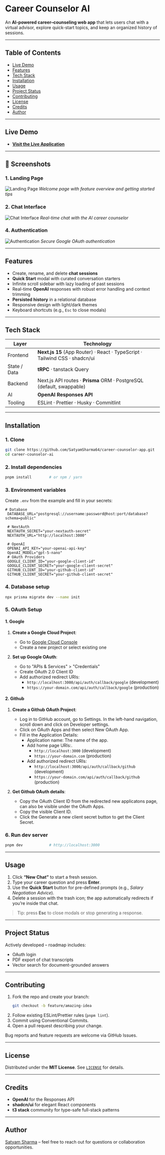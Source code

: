 # Career Counselor AI

An **AI-powered career–counseling web app** that lets users chat with a virtual advisor, explore quick-start topics, and keep an organized history of sessions.

---

## Table of Contents
- [Live Demo](#live-demo)
- [Features](#features)
- [Tech Stack](#tech-stack)
- [Installation](#installation)
- [Usage](#usage)
- [Project Status](#project-status)
- [Contributing](#contributing)
- [License](#license)
- [Credits](#credits)
- [Author](#author)

---

## Live Demo
- **[Visit the Live Application](https://career-counselor-alpha.vercel.app/)**

---

## 📸 Screenshots

### 1. Landing Page

![Landing Page](./screenshots/landing-page.png)
_Welcome page with feature overview and getting started tips_

### 2. Chat Interface

![Chat Interface](./screenshots/chat-interface-light.png)
_Real-time chat with the AI career counselor_

### 4. Authentication

![Authentication](./screenshots/auth-page.png)
_Secure Google OAuth authentication_

---

## Features
- Create, rename, and delete **chat sessions**  
- **Quick Start** modal with curated conversation starters  
- Infinite scroll sidebar with lazy loading of past sessions  
- Real-time **OpenAI** responses with robust error handling and context trimming  
- **Persisted history** in a relational database  
- Responsive design with light/dark themes  
- Keyboard shortcuts (e.g., `Esc` to close modals)

---

## Tech Stack
| Layer | Technology |
|-------|------------|
| Frontend | **Next.js 15** (App Router) · React · TypeScript · Tailwind CSS · shadcn/ui |
| State / Data | **tRPC** · tanstack Query |
| Backend | Next.js API routes · **Prisma** ORM · PostgreSQL (default, swappable) |
| AI | **OpenAI Responses API** |
| Tooling | ESLint · Prettier · Husky · Commitlint |

---

## Installation

### 1. Clone
   ```bash
   git clone https://github.com/SatyamSharma64/career-counselor-app.git
   cd career-counselor-ai
   ```

### 2. Install dependencies
   ```bash
   pnpm install        # or npm / yarn
   ```

### 3. Environment variables

   Create `.env` from the example and fill in your secrets:

   ```env
   # Database
    DATABASE_URL="postgresql://username:password@host:port/database?schema=public"

    # NextAuth
    NEXTAUTH_SECRET="your-nextauth-secret"
    NEXTAUTH_URL="http://localhost:3000"

    # OpenAI
    OPENAI_API_KEY="your-openai-api-key"
    OpenAI_MODEL="gpt-5-nano"
    # OAuth Providers 
    GOOGLE_CLIENT_ID="your-google-client-id"
    GOOGLE_CLIENT_SECRET="your-google-client-secret"
    GITHUB_CLIENT_ID="your-github-client-id"
    GITHUB_CLIENT_SECRET="your-github-client-secret"
   ```

### 4. Database setup
   ```bash
   npx prisma migrate dev --name init
   ```

### 5. OAuth Setup

#### 1. Google
1. **Create a Google Cloud Project**:

   - Go to [Google Cloud Console](https://console.cloud.google.com/)
   - Create a new project or select existing one

2. **Set up Google OAuth**:
   - Go to "APIs & Services" > "Credentials"
   - Create OAuth 2.0 Client ID
   - Add authorized redirect URIs:
     - `http://localhost:3000/api/auth/callback/google` (development)
     - `https://your-domain.com/api/auth/callback/google` (production)

#### 2. Github
1. **Create a Github OAuth Project**:

   - Log in to GitHub account, go to Settings. In the left-hand navigation, scroll down and click on Developer settings.
   - Click on OAuth Apps and then select New OAuth App.
   - Fill in the Application Details:
        - Application name: The name of the app.
        - Add home page URIs:.
            - `http://localhost:3000` (development)
            - `https://your-domain.com` (production)
        - Add authorized redirect URIs:
            - `http://localhost:3000/api/auth/callback/github` (development)
            - `https://your-domain.com/api/auth/callback/github` (production)

2. **Get Github OAuth details**:
   - Copy the OAuth Client ID from the redirected new applicatons page, can also be visible under the OAuth Apps.
    - Copy the visible Client ID. 
    - Click the Generate a new client secret button to get the Client Secret.

### 6. Run dev server
   ```bash
   pnpm dev            # http://localhost:3000
   ```

---

## Usage

1. Click **“New Chat”** to start a fresh session.  
2. Type your career question and press **Enter**.  
3. Use the **Quick Start** button for pre-defined prompts (e.g., *Salary Negotiation Advice*).  
4. Delete a session with the trash icon; the app automatically redirects if you’re inside that chat.  

> Tip: press **Esc** to close modals or stop generating a response.

---

## Project Status
Actively developed – roadmap includes:
- OAuth login
- PDF export of chat transcripts
- Vector search for document-grounded answers

---

## Contributing

1. Fork the repo and create your branch:
   ```bash
   git checkout -b feature/amazing-idea
   ```
2. Follow existing ESLint/Prettier rules (`pnpm lint`).
3. Commit using Conventional Commits.
4. Open a pull request describing your change.

Bug reports and feature requests are welcome via GitHub Issues.

---

## License
Distributed under the **MIT License**. See [`LICENSE`](./LICENSE) for details.

---

## Credits
- **OpenAI** for the Responses API  
- **shadcn/ui** for elegant React components  
- **t3 stack** community for type-safe full-stack patterns  

---

## Author
[Satyam Sharma](https://satyam-sharma.vercel.app/) – feel free to reach out for questions or collaboration opportunities.